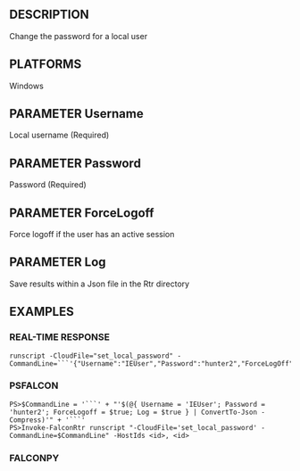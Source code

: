 ## DESCRIPTION
Change the password for a local user

## PLATFORMS
Windows

## PARAMETER Username
Local username (Required)

## PARAMETER Password
Password (Required)

## PARAMETER ForceLogoff
Force logoff if the user has an active session

## PARAMETER Log
Save results within a Json file in the Rtr directory

## EXAMPLES

### REAL-TIME RESPONSE
```
runscript -CloudFile="set_local_password" -CommandLine=```'{"Username":"IEUser","Password":"hunter2","ForceLogOff":true,"Log":true}'```
```
### PSFALCON
```
PS>$CommandLine = '```' + "'$(@{ Username = 'IEUser'; Password = 'hunter2'; ForceLogoff = $true; Log = $true } | ConvertTo-Json -Compress)'" + '```'
PS>Invoke-FalconRtr runscript "-CloudFile='set_local_password' -CommandLine=$CommandLine" -HostIds <id>, <id>
```
### FALCONPY
